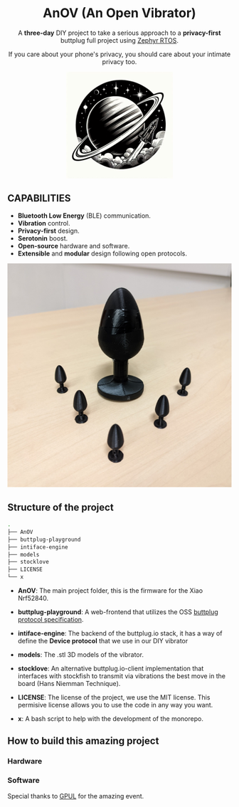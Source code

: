 <div align="center">

# AnOV (An Open Vibrator)

A **three-day** DIY project to take a serious approach to a **privacy-first** buttplug full project using [Zephyr RTOS](https://github.com/zephyrproject-rtos/zephyr).

If you care about your phone's privacy, you should care about your intimate privacy too.

<img alt="Anov" height="240" src="./assets/favicon.jpg" />

</div>

## CAPABILITIES
- **Bluetooth Low Energy** (BLE) communication.
- **Vibration** control.
- **Privacy-first** design.
- **Serotonin** boost.
- **Open-source** hardware and software.
- **Extensible** and **modular** design following open protocols.

![AnOV](./assets/anov.jpg)

## Structure of the project

```bash
.
├── AnOV
├── buttplug-playground
├── intiface-engine
├── models
├── stocklove
├── LICENSE
└── x
```

- **AnOV**: The main project folder, this is the firmware for the Xiao Nrf52840.

- **buttplug-playground**: A web-frontend that utilizes the OSS [buttplug protocol specification](https://buttplug-spec.docs.buttplug.io/docs/spec).

- **intiface-engine**: The backend of the buttplug.io stack, it has a way of define the **Device protocol** that we use in our DIY vibrator

- **models**: The .stl 3D models of the vibrator. 

- **stocklove**: An alternative buttplug.io-client implementation that interfaces with stockfish to transmit via vibrations the best move in the board (Hans Niemman Technique).

- **LICENSE**: The license of the project, we use the MIT license. This permisive license allows you to use the code in any way you want.

- **x**: A bash script to help with the development of the monorepo.

## How to build this amazing project

### Hardware

### Software



Special thanks to [GPUL](https://gpul.org/) for the amazing event. 

